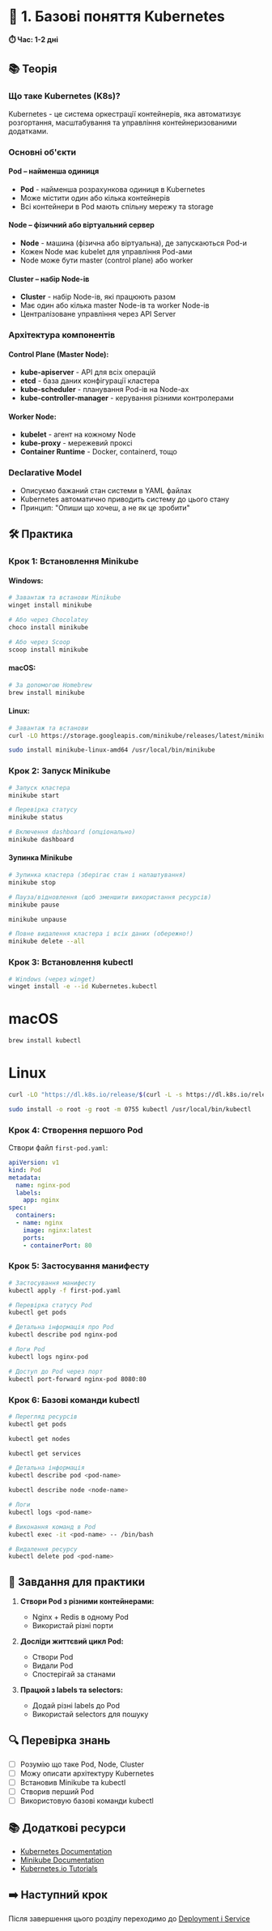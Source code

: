 # 🔹 1. Базові поняття Kubernetes

**⏱️ Час: 1-2 дні**

## 📚 Теорія

### Що таке Kubernetes (K8s)?
Kubernetes - це система оркестрації контейнерів, яка автоматизує розгортання, масштабування та управління контейнеризованими додатками.

### Основні об'єкти

#### Pod – найменша одиниця
- **Pod** - найменша розрахункова одиниця в Kubernetes
- Може містити один або кілька контейнерів
- Всі контейнери в Pod мають спільну мережу та storage

#### Node – фізичний або віртуальний сервер
- **Node** - машина (фізична або віртуальна), де запускаються Pod-и
- Кожен Node має kubelet для управління Pod-ами
- Node може бути master (control plane) або worker

#### Cluster – набір Node-ів
- **Cluster** - набір Node-ів, які працюють разом
- Має один або кілька master Node-ів та worker Node-ів
- Централізоване управління через API Server

### Архітектура компонентів

#### Control Plane (Master Node):
- **kube-apiserver** - API для всіх операцій
- **etcd** - база даних конфігурації кластера
- **kube-scheduler** - планування Pod-ів на Node-ах
- **kube-controller-manager** - керування різними контролерами

#### Worker Node:
- **kubelet** - агент на кожному Node
- **kube-proxy** - мережевий проксі
- **Container Runtime** - Docker, containerd, тощо

### Declarative Model
- Описуємо бажаний стан системи в YAML файлах
- Kubernetes автоматично приводить систему до цього стану
- Принцип: "Опиши що хочеш, а не як це зробити"

## 🛠️ Практика

### Крок 1: Встановлення Minikube

#### Windows:
```bash
# Завантаж та встанови Minikube
winget install minikube
```

```bash
# Або через Chocolatey
choco install minikube
```

```bash
# Або через Scoop
scoop install minikube
```

#### macOS:
```bash
# За допомогою Homebrew
brew install minikube
```

#### Linux:
```bash
# Завантаж та встанови
curl -LO https://storage.googleapis.com/minikube/releases/latest/minikube-linux-amd64
```

```bash
sudo install minikube-linux-amd64 /usr/local/bin/minikube
```

### Крок 2: Запуск Minikube

```bash
# Запуск кластера
minikube start
```

```bash
# Перевірка статусу
minikube status
```

```bash
# Включення dashboard (опціонально)
minikube dashboard
```

#### Зупинка Minikube

```bash
# Зупинка кластера (зберігає стан і налаштування)
minikube stop
```

```bash
# Пауза/відновлення (щоб зменшити використання ресурсів)
minikube pause
```

```bash
minikube unpause
```

```bash
# Повне видалення кластера і всіх даних (обережно!)
minikube delete --all
```

### Крок 3: Встановлення kubectl

```bash
# Windows (через winget)
winget install -e --id Kubernetes.kubectl
```


# macOS
```bash
brew install kubectl
```

# Linux
```bash
curl -LO "https://dl.k8s.io/release/$(curl -L -s https://dl.k8s.io/release/stable.txt)/bin/linux/amd64/kubectl"
```

```bash
sudo install -o root -g root -m 0755 kubectl /usr/local/bin/kubectl
```

### Крок 4: Створення першого Pod

Створи файл `first-pod.yaml`:

```yaml
apiVersion: v1
kind: Pod
metadata:
  name: nginx-pod
  labels:
    app: nginx
spec:
  containers:
  - name: nginx
    image: nginx:latest
    ports:
    - containerPort: 80
```

### Крок 5: Застосування манифесту

```bash
# Застосування манифесту
kubectl apply -f first-pod.yaml
```

```bash
# Перевірка статусу Pod
kubectl get pods
```

```bash
# Детальна інформація про Pod
kubectl describe pod nginx-pod
```

```bash
# Логи Pod
kubectl logs nginx-pod
```

```bash
# Доступ до Pod через порт
kubectl port-forward nginx-pod 8080:80
```

### Крок 6: Базові команди kubectl

```bash
# Перегляд ресурсів
kubectl get pods
```

```bash
kubectl get nodes
```

```bash
kubectl get services
```

```bash
# Детальна інформація
kubectl describe pod <pod-name>
```

```bash
kubectl describe node <node-name>
```

```bash
# Логи
kubectl logs <pod-name>
```

```bash
# Виконання команд в Pod
kubectl exec -it <pod-name> -- /bin/bash
```

```bash
# Видалення ресурсу
kubectl delete pod <pod-name>
```

## 📝 Завдання для практики

1. **Створи Pod з різними контейнерами:**
   - Nginx + Redis в одному Pod
   - Використай різні порти

2. **Досліди життєвий цикл Pod:**
   - Створи Pod
   - Видали Pod
   - Спостерігай за станами

3. **Працюй з labels та selectors:**
   - Додай різні labels до Pod
   - Використай selectors для пошуку

## 🔍 Перевірка знань

- [ ] Розумію що таке Pod, Node, Cluster
- [ ] Можу описати архітектуру Kubernetes
- [ ] Встановив Minikube та kubectl
- [ ] Створив перший Pod
- [ ] Використовую базові команди kubectl

## 📚 Додаткові ресурси

- [Kubernetes Documentation](https://kubernetes.io/docs/)
- [Minikube Documentation](https://minikube.sigs.k8s.io/docs/)
- [Kubernetes.io Tutorials](https://kubernetes.io/docs/tutorials/)

## ➡️ Наступний крок

Після завершення цього розділу переходимо до [Deployment і Service](../02-deployment-service/README.md) 